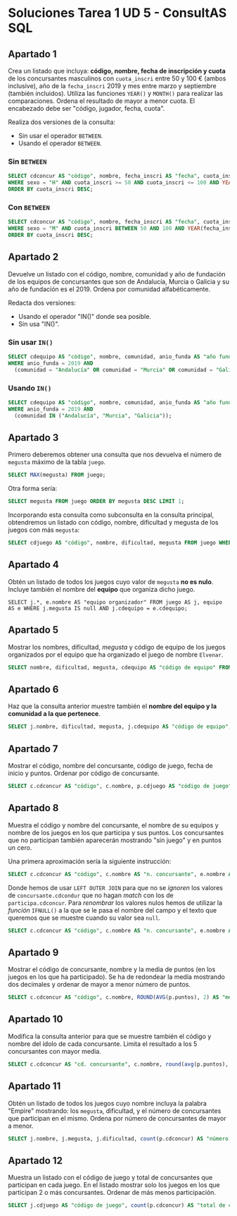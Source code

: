 # Soluciones Tarea 1 UD 5 - ConsultAS SQL

## Apartado 1

Crea un listado que incluya: **código, nombre, fecha de inscripción y cuota** de los concursantes masculinos con `cuota_inscri` entre 50 y 100 € (ambos inclusive), año de la `fecha_inscri` 2019 y mes entre marzo y septiembre (también incluidos). Utiliza las funciones `YEAR()` y `MONTH()` para realizar las comparaciones. Ordena el resultado de mayor a menor cuota. El encabezado debe ser "código, jugador, fecha, cuota".

Realiza dos versiones de la consulta:

* Sin usar el operador `BETWEEN`.
* Usando el operador `BETWEEN`.

### Sin `BETWEEN`

```SQL
SELECT cdconcur AS "código", nombre, fecha_inscri AS "fecha", cuota_inscri AS "cuota" FROM concursante
WHERE sexo = "H" AND cuota_inscri >= 50 AND cuota_inscri <= 100 AND YEAR(fecha_inscri) = 2019 AND MONTH(fecha_inscri) >= 3 AND MONTH(fecha_inscri) <= 9
ORDER BY cuota_inscri DESC;
```

### Con `BETWEEN`

```SQL
SELECT cdconcur AS "código", nombre, fecha_inscri AS "fecha", cuota_inscri AS "cuota" FROM concursante
WHERE sexo = "M" AND cuota_inscri BETWEEN 50 AND 100 AND YEAR(fecha_inscri) = 2019 AND MONTH(fecha_inscri) BETWEEN 3 AND 9
ORDER BY cuota_inscri DESC;
```

## Apartado 2

Devuelve un listado con el código, nombre, comunidad y año de fundación de los equipos de concursantes que son de Andalucía, Murcia o Galicia y su año de fundación es el 2019. Ordena por comunidad alfabéticamente.

Redacta dos versiones:

* Usando el operador "IN()" donde sea posible.
* Sin usa "IN()".

### Sin usar `IN()`

```SQL
SELECT cdequipo AS "código", nombre, comunidad, anio_funda AS "año fundación"
WHERE anio_funda = 2019 AND
  (comunidad = "Andalucía" OR comunidad = "Murcia" OR comunidad = "Galicia");
```

### Usando `IN()`

```SQL
SELECT cdequipo AS "código", nombre, comunidad, anio_funda AS "año fundación" FROM equipo
WHERE anio_funda = 2019 AND
  (comunidad IN ("Andalucía", "Murcia", "Galicia"));
```

## Apartado 3

Primero deberemos obtener una consulta que nos devuelva el número de `megusta` máximo de la tabla `juego`.

```SQL
SELECT MAX(megusta) FROM juego;
```

Otra forma sería:

```SQL
SELECT megusta FROM juego ORDER BY megusta DESC LIMIT 1;
```

Incorporando esta consulta como subconsulta en la consulta principal, obtendremos un listado con código, nombre, dificultad y megusta de los juegos con más `megusta`:

```SQL
SELECT cdjuego AS "código", nombre, dificultad, megusta FROM juego WHERE megusta = (SELECT MAX(megusta) FROM juego);
```

## Apartado 4

Obtén un listado de todos los juegos cuyo valor de `megusta` **no es nulo**. Incluye también el nombre del **equipo** que organiza dicho juego.

```SLQ
SELECT j.*, e.nombre AS "equipo organizador" FROM juego AS j, equipo AS e WHERE j.megusta IS null AND j.cdequipo = e.cdequipo;
```

## Apartado 5

Mostrar los nombres, dificultad, _megusta_ y código de equipo de los juegos organizados por el equipo que ha organizado el juego de nombre `Elvenar`.

```SQL
SELECT nombre, dificultad, megusta, cdequipo AS "código de equipo" FROM juego WHERE cdequipo = (SELECT cdequipo FROM juego WHERE nombre = "Elvenar");
```

## Apartado 6

Haz que la consulta anterior muestre también el **nombre del equipo y la comunidad a la que pertenece**.

```SQL
SELECT j.nombre, dificultad, megusta, j.cdequipo AS "código de equipo", e.nombre AS "nombre equipo", comunidad FROM juego AS j, equipo AS e WHERE j.cdequipo = e.cdequipo AND j.cdequipo = (SELECT cdequipo FROM juego WHERE nombre = "Elvenar");
```

## Apartado 7

Mostrar el código, nombre del concursante, código de juego, fecha de inicio y puntos. Ordenar por código de concursante.

```SQL
SELECT c.cdconcur AS "código", c.nombre, p.cdjuego AS "código de juego", p.fecha_inicio AS "fecha de inicio", p.puntos FROM concursante, partida WHERE c.cdconcur = p.cdconcur ORDER BY c.cdconcur; 
```

## Apartado 8

Muestra el código y nombre del concursante, el nombre de su equipos y nombre de los juegos en los que participa y sus puntos. Los concursantes que no participan también aparecerán mostrando "sin juego" y en puntos un cero.

Una primera aproximación sería la siguiente instrucción:

```SQL
SELECT c.cdconcur AS "código", c.nombre AS "n. concursante", e.nombre AS "n. equipo", j.nombre AS "n. juego", p.puntos FROM concursante AS c LEFT OUTER JOIN participa AS p ON c.cdconcur = p.cdconcur LEFT OUTER JOIN equipo AS e ON c.cdequipo = e.cdequipo LEFT OUTER JOIN juego AS j ON p.cdjuego = j.cdjuego;
```

Donde hemos de usar `LEFT OUTER JOIN` para que no se _ignoren_ los valores de `concursante.cdcondur` que no hagan _match_ con los de `participa.cdconcur`.
Para _renombrar_ los valores nulos hemos de utilizar la _función_ `IFNULL()` a la que se le pasa el nombre del campo y el texto que queremos que se muestre cuando su valor sea `null`.

```SQL
SELECT c.cdconcur AS "código", c.nombre AS "n. concursante", e.nombre AS "n. equipo", IFNULL(j.nombre, "sin juego") AS "n. juego", IFNULL(p.puntos, "0") FROM concursante AS c LEFT OUTER JOIN participa AS p ON c.cdconcur = p.cdconcur LEFT OUTER JOIN equipo AS e ON c.cdequipo = e.cdequipo LEFT OUTER JOIN juego AS j ON p.cdjuego = j.cdjuego;
```

## Apartado 9

Mostrar el código de concursante, nombre y la media de puntos (en los juegos en los que ha participado). Se ha de redondear la media mostrando dos decimales y ordenar de mayor a menor número de puntos.

```SQL
SELECT c.cdconcur AS "código", c.nombre, ROUND(AVG(p.puntos), 2) AS "media puntos" FROM concursante AS c, participa AS p WHERE c.cdconcur = p.cdconcur GROUP BY c.cdconcur ORDER BY AVG(p.puntos) DESC;
```

## Apartado 10

Modifica la consulta anterior para que se muestre también el código y nombre del ídolo de cada concursante. Limita el resultado a los 5 concursantes con mayor media.

```SQL
SELECT c.cdconcur AS "cd. concursante", c.nombre, round(avg(p.puntos), 2) AS "media puntos", c.cdidolo AS "cd. ídolo", cc.nombre AS "nombre ídolo" from concursante AS c INNER JOIN concursante AS cc ON c.cdidolo = cc.cdconcur INNER JOIN participa AS p ON c.cdconcur = p.cdconcur GROUP BY c.cdconcur ORDER BY avg(p.puntos) DESC LIMIT 5;
```

## Apartado 11

Obtén un listado de todos los juegos cuyo nombre incluya la palabra "Empire" mostrando: los `megusta`, dificultad, y el número de concursantes que participan en el mismo. Ordena por número de concursantes de mayor a menor.

```SQL
SELECT j.nombre, j.megusta, j.dificultad, count(p.cdconcur) AS "número de concursantes" FROM juego AS j, participa AS p WHERE j.cdjuego = p.cdjuego AND j.nombre LIKE "%Empire%" GROUP BY j.cdjuego ORDER BY "número de concursantes" DESC;
```

## Apartado 12

Muestra un listado con el código de juego y total de concursantes que participan en cada juego. En el listado mostrar solo los juegos en los que participan 2 o más concursantes. Ordenar de más  menos participación.

```SQL
SELECT j.cdjuego AS "código de juego", count(p.cdconcur) AS "total de concursantes" FROM juego AS j, participa AS p WHERE j.cdjuego = p.cdjuego GROUP BY j.cdjuego HAVING count(p.cdconcur) >= 2 ORDER BY "total de concursantes" DESC;
```
